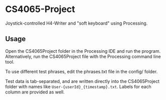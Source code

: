 # CS4065-Project
Joystick-controlled H4-Writer and "soft keyboard" using Processing.

## Usage
Open the CS4065Project folder in the Processing IDE and run the program.
Alternatively, run the CS4065Project file with the Processing command line tool.

To use different test phrases, edit the phrases.txt file in the config/ folder.

Test data is tab-separated, and are written directly into the CS4065Project folder with
names like ```User-{userId}_{timestamp}.txt```. Labels for each column are provided as well.
